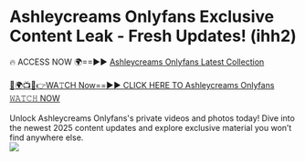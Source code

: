 # Ashleycreams Onlyfans Exclusive Content Leak - Fresh Updates! (ihh2)

🔥 ACCESS NOW 🌍==►► <a href="https://tinyurl.com/kvy9nzfs" rel="nofollow">Ashleycreams Onlyfans Latest Collection</a>
<br><br>
[🔴🌍📺📱👉WA𝚃CH Now==►► CLICK HERE TO Ashleycreams Onlyfans 𝚆𝙰𝚃𝙲𝙷 NOW](https://tinyurl.com/kvy9nzfs)
<br><br>
Unlock Ashleycreams Onlyfans's private videos and photos today! Dive into the newest 2025 content updates and explore exclusive material you won’t find anywhere else.
<br>
<a href="https://tinyurl.com/kvy9nzfs" rel="nofollow" data-target="animated-image.originalLink"><img src="https://camo.githubusercontent.com/8a4f000d20f83aca3bf7ec5f350d767afa0574a8a352519fd8cfa583a6f93a33/68747470733a2f2f692e696d6775722e636f6d2f644a486b345a712e676966" data-canonical-src="https://i.imgur.com/dJHk4Zq.gif" style="max-width: 100%; display: inline-block;" data-target="animated-image.originalImage"></a>
<br>
